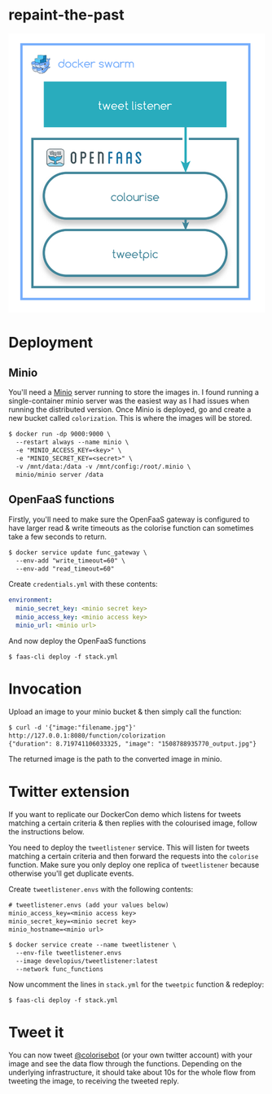# repaint-the-past

![](https://github.com/alexellis/repaint-the-past/raw/master/colorisation-architecture.png)

# Deployment

## Minio

You'll need a [Minio](https://minio.io) server running to store the images in.
I found running a single-container minio server was the easiest way as I had issues when running the distributed version. Once Minio is deployed, go and create a new bucket called `colorization`. This is where the images will be stored.

```
$ docker run -dp 9000:9000 \
  --restart always --name minio \
  -e "MINIO_ACCESS_KEY=<key>" \
  -e "MINIO_SECRET_KEY=<secret>" \
  -v /mnt/data:/data -v /mnt/config:/root/.minio \
  minio/minio server /data
```


## OpenFaaS functions

Firstly, you'll need to make sure the OpenFaaS gateway is configured to have larger read & write timeouts as the colorise function can sometimes take a few seconds to return.

```
$ docker service update func_gateway \
  --env-add "write_timeout=60" \
  --env-add "read_timeout=60"
```

Create `credentials.yml` with these contents:

```yaml
environment:
  minio_secret_key: <minio secret key>
  minio_access_key: <minio access key>
  minio_url: <minio url>

```

And now deploy the OpenFaaS functions

```
$ faas-cli deploy -f stack.yml
```

# Invocation

Upload an image to your minio bucket & then simply call the function:

```
$ curl -d '{"image:"filename.jpg"}' http://127.0.0.1:8080/function/colorization
{"duration": 8.719741106033325, "image": "1508788935770_output.jpg"}
```

The returned image is the path to the converted image in minio.

# Twitter extension

If you want to replicate our DockerCon demo which listens for tweets matching a certain criteria & then replies with the colourised image, follow the instructions below.

You need to deploy the `tweetlistener` service. This will listen for tweets matching a certain criteria and then forward the requests into the `colorise` function. Make sure you only deploy one replica of `tweetlistener` because otherwise you'll get duplicate events.

Create `tweetlistener.envs` with the following contents:

```
# tweetlistener.envs (add your values below)
minio_access_key=<minio access key>
minio_secret_key=<minio secret key>
minio_hostname=<minio url>
```

```
$ docker service create --name tweetlistener \
  --env-file tweetlistener.envs
  --image developius/tweetlistener:latest
  --network func_functions
```

Now uncomment the lines in `stack.yml` for the `tweetpic` function & redeploy:

```
$ faas-cli deploy -f stack.yml
```

# Tweet it
You can now tweet [@colorisebot](https://twitter.com/colorisebot) (or your own twitter account) with your image and see the data flow through the functions. Depending on the underlying infrastructure, it should take about 10s for the whole flow from tweeting the image, to receiving the tweeted reply.
